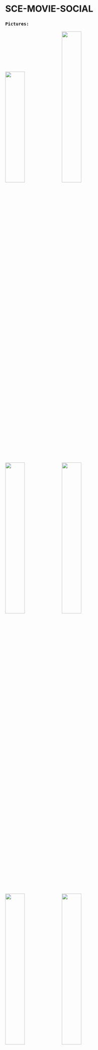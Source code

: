 # SCE-MOVIE-SOCIAL

### `Pictures:`

<img src="https://github.com/michaelilkanayev1997/SCE-MOVIE-SOCIAL/assets/93651794/78d6c922-1706-4b63-99a0-ed29528621a7" width="35%" height="30%"  ></img> 
<img src="https://github.com/michaelilkanayev1997/SCE-MOVIE-SOCIAL/assets/93651794/93880a5f-2f68-491c-8b19-f0db84fdf090" width="35%" height="35%"  ></img> 
<img src="https://github.com/michaelilkanayev1997/SCE-MOVIE-SOCIAL/assets/93651794/0d357e28-7da2-4df3-ab01-7bda1e3fcd5c" width="35%" height="35%"  ></img> 
<img src="https://github.com/michaelilkanayev1997/SCE-MOVIE-SOCIAL/assets/93651794/8030dd64-9a63-48e7-90f8-4f3757774af2" width="35%" height="35%"  ></img> 
<img src="https://github.com/michaelilkanayev1997/SCE-MOVIE-SOCIAL/assets/93651794/39494647-ff7d-4e50-a20b-3227e01e0924" width="35%" height="35%"  ></img> 
<img src="https://github.com/michaelilkanayev1997/SCE-MOVIE-SOCIAL/assets/93651794/8885b678-3dd7-4915-a631-b07e1a723264" width="35%" height="35%"  ></img> 

## Description

SCE-MOVIE-SOCIAL is a web application that allows students of SCE - Shamoon College of Engineering to discover and interact with movies and TV series. It is built using React and utilizes the TMDB API for fetching movie and series data. The Firebase platform is used as the backend and database solution.

The app provides features such as User authentication and profile management, Search for movies and TV series, Viewing detailed information about movies/series,Create and manage a watchlist, Rate and review movies/series and more. It aims to provide a social platform for movie enthusiasts among the students of SCE to share their thoughts and discover new content.

This README provides information on how to set up the project locally, as well as important dependencies and commands.

## Technologies Used

- React.js
- Context
- Node.js
- Axios
- Firebase (Database)
- TMDB API
- Jira
- Jenkins
- Docker 
- netlify

## Demo

A live demo of the application : https://sce-movie-social.netlify.app/

## Installation

1. Clone the repository:

       git clone https://github.com/BS-PMC-2023/BS-PMC-2023-Team23.git
   
2. Install the dependencies:

       yarn install   

3. Start the development server:

       yarn start
  
4. Open the app in your browser:

       Open http://localhost:3000 to view it in the browser.
   
## Tests
The project includes a comprehensive test suite consisting of 158 unit and integration tests. The tests cover various components, actions, reducers, and API integrations. They ensure the functionality and stability of the application across different scenarios. To run the tests, use the following command:

       yarn test   
   
   
   
Feel free to contact our team :)
# BS-PMC-2023-Team23
